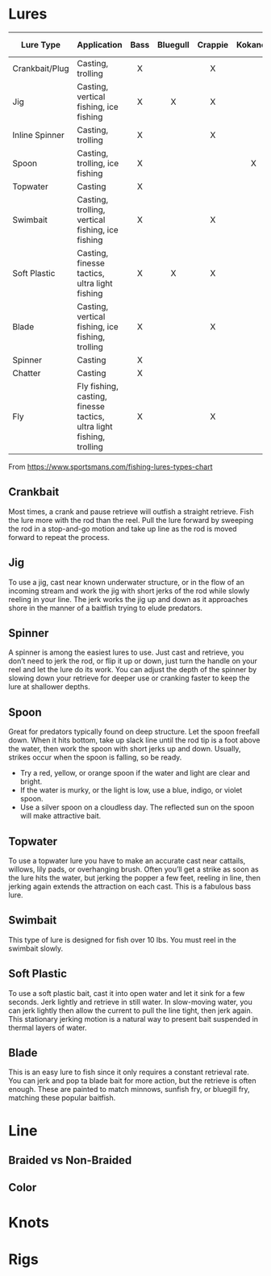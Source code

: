 # Lures

| Lure Type      | Application                                                          | Bass  | Bluegull | Crappie | Kokanee | Makinaw | Muskie | Northern Pike | Panfish | Salmon | Steelhead | Stripers | Trout | Walleye | White Bass | Yellow Perch |
| -------------- | -------------------------------------------------------------------- | :---: | :------: | :-----: | :-----: | :-----: | :----: | :-----------: | :-----: | :----: | :-------: | :------: | :---: | :-----: | :--------: | :----------: |
| Crankbait/Plug | Casting, trolling                                                    |   X   |          |    X    |         |         |   X    |       X       |         |   X    |     X     |          |   X   |    X    |            |              |
| Jig            | Casting, vertical fishing, ice fishing                               |   X   |    X     |    X    |         |         |        |               |    X    |        |           |    X     |   X   |    X    |     X      |      X       |
| Inline Spinner | Casting, trolling                                                    |   X   |          |    X    |         |         |   X    |       X       |         |   X    |           |          |   X   |    X    |            |              |
| Spoon          | Casting, trolling, ice fishing                                       |   X   |          |         |    X    |         |   X    |       X       |         |   X    |     X     |    X     |       |    X    |            |              |
| Topwater       | Casting                                                              |   X   |          |         |         |         |   X    |       X       |         |        |           |    X     |   X   |         |            |              |
| Swimbait       | Casting, trolling, vertical fishing, ice fishing                     |   X   |          |    X    |         |         |   X    |       X       |         |        |           |    X     |   X   |    X    |            |              |
| Soft Plastic   | Casting, finesse tactics, ultra light fishing                        |   X   |    X     |    X    |         |         |        |               |    X    |        |           |    X     |   X   |         |     X      |      X       |
| Blade          | Casting, vertical fishing, ice fishing, trolling                     |   X   |          |    X    |         |         |   X    |       X       |         |        |           |    X     |   X   |    X    |            |      X       |
| Spinner        | Casting                                                              |   X   |          |         |         |         |   X    |       X       |         |        |           |          |       |         |            |              |
| Chatter        | Casting                                                              |   X   |          |         |         |         |   X    |       X       |         |        |           |    X     |       |         |            |              |
| Fly            | Fly fishing, casting, finesse tactics, ultra light fishing, trolling |   X   |          |    X    |         |    X    |        |       X       |         |   X    |     X     |          |   X   |         |            |              |

From https://www.sportsmans.com/fishing-lures-types-chart

## Crankbait
Most times, a crank and pause retrieve will outfish a straight retrieve. Fish the lure more with the rod than the reel. Pull the lure forward by sweeping the rod in a stop-and-go motion and take up line as the rod is moved forward to repeat the process.

## Jig
To use a jig, cast near known underwater structure, or in the flow of an incoming stream and work the jig with short jerks of the rod while slowly reeling in your line. The jerk works the jig up and down as it approaches shore in the manner of a baitfish trying to elude predators.

## Spinner
A spinner is among the easiest lures to use. Just cast and retrieve, you don’t need to jerk the rod, or flip it up or down, just turn the handle on your reel and let the lure do its work. You can adjust the depth of the spinner by slowing down your retrieve for deeper use or cranking faster to keep the lure at shallower depths.

## Spoon
Great for predators typically found on deep structure. Let the spoon freefall down. When it hits bottom, take up slack line until the rod tip is a foot above the water, then work the spoon with short jerks up and down. Usually, strikes occur when the spoon is falling, so be ready.
- Try a red, yellow, or orange spoon if the water and light are clear and bright.
- If the water is murky, or the light is low, use a blue, indigo, or violet spoon.
- Use a silver spoon on a cloudless day. The reflected sun on the spoon will make attractive bait.

## Topwater
To use a topwater lure you have to make an accurate cast near cattails, willows, lily pads, or overhanging brush. Often you’ll get a strike as soon as the lure hits the water, but jerking the popper a few feet, reeling in line, then jerking again extends the attraction on each cast. This is a fabulous bass lure.

## Swimbait
This type of lure is designed for fish over 10 lbs. You must reel in the swimbait slowly. 

## Soft Plastic
To use a soft plastic bait, cast it into open water and let it sink for a few seconds. Jerk lightly and retrieve in still water. In slow-moving water, you can jerk lightly then allow the current to pull the line tight, then jerk again. This stationary jerking motion is a natural way to present bait suspended in thermal layers of water.

## Blade
This is an easy lure to fish since it only requires a constant retrieval rate. You can jerk and pop ta blade bait for more action, but the retrieve is often enough. These are painted to match minnows, sunfish fry, or bluegill fry, matching these popular baitfish.


# Line
## Braided vs Non-Braided
## Color

# Knots

# Rigs
